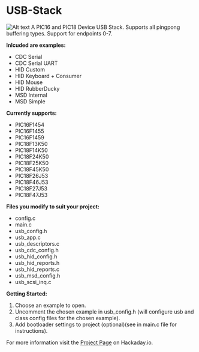 # USB-Stack
![Alt text](Images/Image.jpg?raw=true "USB_Stack") 
A PIC16 and PIC18 Device USB Stack. Supports all pingpong buffering types. Support for endpoints 0-7.

**Inlcuded are examples:**
- CDC Serial
- CDC Serial UART
- HID Custom
- HID Keyboard + Consumer
- HID Mouse
- HID RubberDucky
- MSD Internal
- MSD Simple

**Currently supports:**
- PIC16F1454
- PIC16F1455
- PIC16F1459
- PIC18F13K50
- PIC18F14K50
- PIC18F24K50
- PIC18F25K50
- PIC18F45K50
- PIC18F26J53
- PIC18F46J53
- PIC18F27J53
- PIC18F47J53

**Files you modify to suit your project:**
- config.c
- main.c
- usb_config.h
- usb_app.c
- usb_descriptors.c
- usb_cdc_config.h
- usb_hid_config.h
- usb_hid_reports.h
- usb_hid_reports.c
- usb_msd_config.h
- usb_scsi_inq.c

**Getting Started:**
1. Choose an example to open.
2. Uncomment the chosen example in usb_config.h (will configure usb and class config files for the chosen example).
3. Add bootloader settings to project (optional)(see in main.c file for instructions).

For more information visit the [Project Page](https://hackaday.io/project/165152-pic16-pic18-usb-stack) on Hackaday.io.


